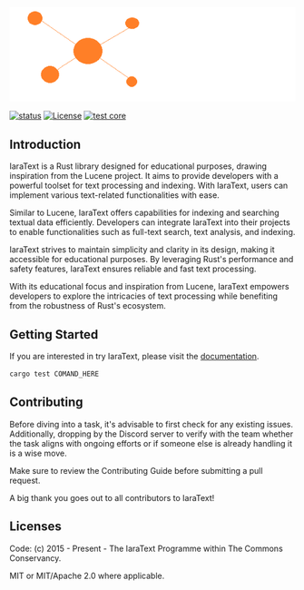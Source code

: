 
<img src="docs/imgs/logo.png" alt="IaraText" /> 



[![status](https://img.shields.io/badge/status-stable-blue.svg)](https://github.com/IaraDB/iaraText/tree/dev)
[![License](https://img.shields.io/badge/License-MIT%20or%20Apache%202-green.svg)](https://opencollective.com/tauri)
[![test core](https://img.shields.io/github/actions/workflow/status/tauri-apps/tauri/test-core.yml?label=test%20core&logo=github)](https://github.com/IaraDB/iaraText/actions/workflows/test-core.yml)



## Introduction
IaraText is a Rust library designed for educational purposes, drawing inspiration from the Lucene project. It aims to provide developers with a powerful toolset for text processing and indexing. With IaraText, users can implement various text-related functionalities with ease.

Similar to Lucene, IaraText offers capabilities for indexing and searching textual data efficiently. Developers can integrate IaraText into their projects to enable functionalities such as full-text search, text analysis, and indexing.

IaraText strives to maintain simplicity and clarity in its design, making it accessible for educational purposes. By leveraging Rust's performance and safety features, IaraText ensures reliable and fast text processing.

With its educational focus and inspiration from Lucene, IaraText empowers developers to explore the intricacies of text processing while benefiting from the robustness of Rust's ecosystem.

## Getting Started

If you are interested in try IaraText, please visit the [documentation](docs/index.md).


```sh
cargo test COMAND_HERE
```


## Contributing

Before diving into a task, it's advisable to first check for any existing issues. Additionally, dropping by the Discord server to verify with the team whether the task aligns with ongoing efforts or if someone else is already handling it is a wise move.

Make sure to review the Contributing Guide before submitting a pull request.

A big thank you goes out to all contributors to IaraText!



## Licenses

Code: (c) 2015 - Present - The IaraText Programme within The Commons Conservancy.

MIT or MIT/Apache 2.0 where applicable.

